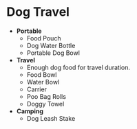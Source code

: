 # Dog Travel

- **Portable**
  - Food Pouch
  - Dog Water Bottle
  - Portable Dog Bowl
- **Travel**
  - Enough dog food for travel duration.
  - Food Bowl
  - Water Bowl
  - Carrier
  - Poo Bag Rolls
  - Doggy Towel
- **Camping**
  - Dog Leash Stake
